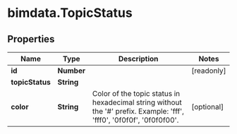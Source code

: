 # bimdata.TopicStatus

## Properties

Name | Type | Description | Notes
------------ | ------------- | ------------- | -------------
**id** | **Number** |  | [readonly] 
**topicStatus** | **String** |  | 
**color** | **String** |              Color of the topic status in hexadecimal string without the &#39;#&#39; prefix.             Example: &#39;fff&#39;, &#39;fff0&#39;, &#39;0f0f0f&#39;, &#39;0f0f0f00&#39;.          | [optional] 



